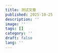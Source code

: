```yaml
---
title: 测试文章
published: 2025-10-25
description: ''
image: ''
tags: []
category: ''
draft: false 
lang: ''
---
```

